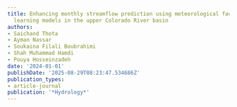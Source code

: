 ```yaml
---
title: Enhancing monthly streamflow prediction using meteorological factors and machine
  learning models in the upper Colorado River basin
authors:
- Saichand Thota
- Ayman Nassar
- Soukaina Filali Boubrahimi
- Shah Muhammad Hamdi
- Pouya Hosseinzadeh
date: '2024-01-01'
publishDate: '2025-08-29T08:23:47.534686Z'
publication_types:
- article-journal
publication: '*Hydrology*'
---
```

